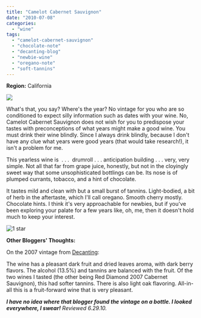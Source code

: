 ```yaml
---
title: "Camelot Cabernet Sauvignon"
date: "2010-07-08"
categories:
  - "wine"
tags:
  - "camelot-cabernet-sauvignon"
  - "chocolate-note"
  - "decanting-blog"
  - "newbie-wine"
  - "oregano-note"
  - "soft-tannins"
---
```


**Region:** California

![](http://www.rebeccagomezfarrell.com/gourmez/photos/camelotcabsav.jpg)

What's that, you say? Where's the year? No vintage for you who are so conditioned to expect silly information such as dates with your wine. No, Camelot Cabernet Sauvignon does not wish for you to predispose your tastes with preconceptions of what years might make a good wine. You must drink their wine blindly. Since I always drink blindly, because I don't have any clue what years were good years (that would take research!), it isn't a problem for me.

This yearless wine is  . . .  drumroll . . . anticipation building . . . very, very simple. Not all that far from grape juice, honestly, but not in the cloyingly sweet way that some unsophisticated bottlings can be. Its nose is of plumped currants, tobacco, and a hint of chocolate.

It tastes mild and clean with but a small burst of tannins. Light-bodied, a bit of herb in the aftertaste, which I'll call oregano. Smooth cherry mostly. Chocolate hints. I think it's very approachable for newbies, but if you've been exploring your palate for a few years like, oh, me, then it doesn't hold much to keep your interest.




<div class="caption">

![1 star](http://s3.amazonaws.com/thegourmez-wpmedia/2009/04/rating_olive1.gif "rating_olive1")</div>
  **Other Bloggers' Thoughts:**

On the 2007 vintage from [Decanting](http://www.wine-road.com/blog/?p=371):

The wine has a pleasant dark fruit and dried leaves aroma, with dark berry flavors. The alcohol (13.5%) and tannins are balanced with the fruit. Of the two wines I tasted (the other being Red Diamond 2007 Cabernet Sauvignon), this had softer tannins. There is also light oak flavoring. All-in-all this is a fruit-forward wine that is very pleasant.

**_I have no idea where that blogger found the vintage on a bottle. I looked everywhere, I swear!_** _Reviewed 6.29.10._
